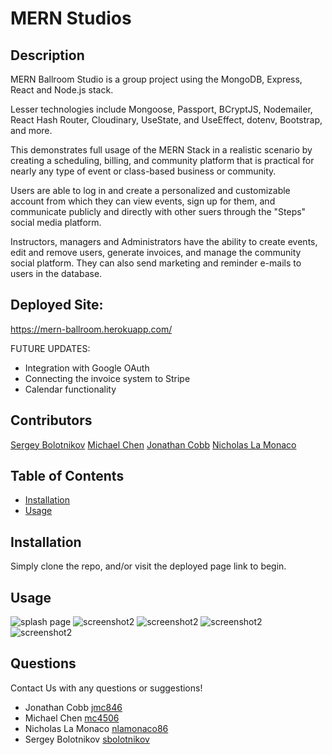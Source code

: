 # MERN Studios

## Description

MERN Ballroom Studio is a group project using the MongoDB, Express, React and Node.js stack. 

Lesser technologies include Mongoose, Passport, BCryptJS, Nodemailer, React Hash Router, Cloudinary, UseState, and UseEffect, dotenv, Bootstrap, and more. 

This demonstrates full usage of the MERN Stack in a realistic scenario by creating a scheduling, billing, and community platform that is practical for nearly any type of event or class-based business or community.

Users are able to log in and create a personalized and customizable account from which they can view events, sign up for them, and communicate publicly and directly with other suers through the "Steps" social media platform. 

Instructors, managers and Administrators have the ability to create events, edit and remove users, generate invoices, and manage the community social platform. They can also send marketing and reminder e-mails to users in the database.  

## Deployed Site: 
https://mern-ballroom.herokuapp.com/

FUTURE UPDATES: 
- Integration with Google OAuth 
- Connecting the invoice system to Stripe
- Calendar functionality 

## Contributors 
[Sergey Bolotnikov](https://github.com/sbolotnikov)
[Michael Chen](https://github.com/mc4506)
[Jonathan Cobb](https://github.com/jmc846)
[Nicholas La Monaco](https://github.com/nlamonaco86)

## Table of Contents

* [Installation](#installation)
* [Usage](#usage)

## Installation

Simply clone the repo, and/or visit the deployed page link to begin.

## Usage
![splash page](./views/assets/screenshot.png) 
![screenshot2](./views/assets/screenshot4.png) 
![screenshot2](./views/assets/screenshot2.png) 
![screenshot2](./views/assets/screenshot3.png) 
![screenshot2](./views/assets/screenshot5.png)

## Questions

Contact Us with any questions or suggestions!
 * Jonathan Cobb [jmc846](mailto:jmc846@scarletmail.rutgers.gmail.com)
 * Michael Chen [mc4506](mailto:mike4506@gmail.com)
 * Nicholas La Monaco [nlamonaco86](mailto:nlamonaco86@gmail.com)
 * Sergey Bolotnikov [sbolotnikov](mailto:sbolotnikov@gmail.com)
